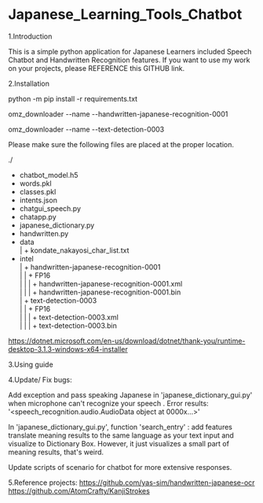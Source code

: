# Japanese_Learning_Tools_Chatbot
1.Introduction

This is a simple python application for Japanese Learners included Speech Chatbot and Handwritten Recognition features.
If you want to use my work on your projects, please REFERENCE this GITHUB link.

2.Installation

python -m pip install -r requirements.txt

omz_downloader --name --handwritten-japanese-recognition-0001
  
omz_downloader --name --text-detection-0003
  
 Please make sure the following files are placed at the proper location.


./
+ chatbot_model.h5
+ words.pkl
+ classes.pkl
+ intents.json
+ chatgui_speech.py
+ chatapp.py
+ japanese_dictionary.py
+ handwritten.py  
+ data  
| + kondate_nakayosi_char_list.txt  
+ intel  
| + handwritten-japanese-recognition-0001  
| | + FP16  
| | | + handwritten-japanese-recognition-0001.xml  
| | | + handwritten-japanese-recognition-0001.bin  
| + text-detection-0003  
| | + FP16  
| | | + text-detection-0003.xml  
| | | + text-detection-0003.bin

https://dotnet.microsoft.com/en-us/download/dotnet/thank-you/runtime-desktop-3.1.3-windows-x64-installer


3.Using guide

4.Update/ Fix bugs:

Add exception and pass speaking Japanese in 'japanese_dictionary_gui.py' when microphone can't recognize your speech . Error results: '<speech_recognition.audio.AudioData object at 0000x...>'

In 'japanese_dictionary_gui.py', function 'search_entry' : add features translate meaning results to the same language as your text input and visualize to Dictionary Box. However, it just visualizes a small part of meaning results, that's weird.

Update scripts of scenario for chatbot for more extensive responses.

5.Reference projects:
https://github.com/yas-sim/handwritten-japanese-ocr
https://github.com/AtomCrafty/KanjiStrokes
